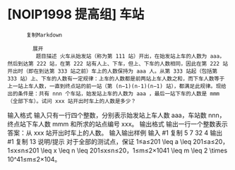 # [NOIP1998 提高组] 车站


          复制Markdown
         
            展开
             题目描述 火车从始发站（称为第 111 站）开出，在始发站上车的人数为 aaa，然后到达第 222 站，在第 222 站有人上、下车，但上、下车的人数相同，因此在第 222 站开出时（即在到达第 333 站之前）车上的人数保持为 aaa 人。从第 333 站起（包括第 333 站）上、下车的人数有一定规律：上车的人数都是前两站上车人数之和，而下车人数等于上一站上车人数，一直到终点站的前一站（第 (n−1)(n-1)(n−1) 站），都满足此规律。现给出的条件是：共有 nnn 个车站，始发站上车的人数为 aaa ，最后一站下车的人数是 mmm（全部下车）。试问 xxx 站开出时车上的人数是多少？
 输入格式 输入只有一行四个整数，分别表示始发站上车人数 aaa，车站数 nnn，终点站下车人数 mmm 和所求的站点编号 xxx。
 输出格式 输出一行一个整数表示答案：从 xxx 站开出时车上的人数。
  输入输出样例 输入 #1 
    复制
   5 7 32 4
 输出 #1 
    复制
   13
 说明/提示 对于全部的测试点，保证 1≤a≤201 \leq a \leq 201≤a≤20，1≤x≤n≤201 \leq x \leq n \leq 201≤x≤n≤20，1≤m≤2×1041 \leq m \leq 2 \times 10^41≤m≤2×104。
 